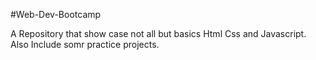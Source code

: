 #Web-Dev-Bootcamp

A Repository that show case not all but basics Html Css and Javascript. Also Include somr practice projects. 
